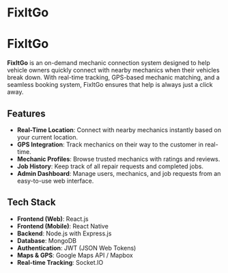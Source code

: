# FixItGo
# FixItGo

**FixItGo** is an on-demand mechanic connection system designed to help vehicle owners quickly connect with nearby mechanics when their vehicles break down. With real-time tracking, GPS-based mechanic matching, and a seamless booking system, FixItGo ensures that help is always just a click away.

## Features

- **Real-Time Location**: Connect with nearby mechanics instantly based on your current location.
- **GPS Integration**: Track mechanics on their way to the customer in real-time.
- **Mechanic Profiles**: Browse trusted mechanics with ratings and reviews.
- **Job History**: Keep track of all repair requests and completed jobs.
- **Admin Dashboard**: Manage users, mechanics, and job requests from an easy-to-use web interface.
  
## Tech Stack

- **Frontend (Web)**: React.js
- **Frontend (Mobile)**: React Native
- **Backend**: Node.js with Express.js
- **Database**: MongoDB
- **Authentication**: JWT (JSON Web Tokens)
- **Maps & GPS**: Google Maps API / Mapbox
- **Real-time Tracking**: Socket.IO




